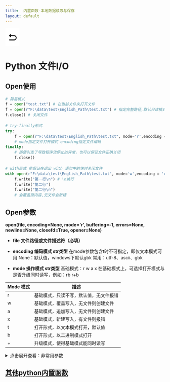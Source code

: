 ```yaml
---
title:  内置函数-本地数据读取与保存
layout: default
---
```

[![返回](/assets/images/back.png)](../../../../2022/07/05/Python_Index.html)

# Python 文件I/O

## Open使用

```python
# 简易模式
f = open("test.txt") # 在当前文件夹打开文件
f = open(r"F:\data\test\English_Path\test.txt") # 指定完整路径,默认只读模式
f.close() # 关闭文件

# try-finally形式
try:
    f = open(r"F:\data\test\English_Path\test.txt", mode='r',encoding = 'utf-8')
    # mode指定文件打开模式 encoding指定文件编码
finally:
    # 即使引发了导致程序流停止的异常，也可以保证文件正确关闭
    f.close()

# with形式 能保证在退出 with 语句中的块时关闭文件
with open(r"F:\data\test\English_Path\test.txt", mode='w',encoding = 'utf-8') as f:
    f.write("第一行\n") # \n换行
    f.write("第二行")
    f.write("第二行\n")
    # 会覆盖原内容,无文件会新建
```

## Open参数

**open(file, encoding=None, mode='r', buffering=-1, errors=None, newline=None, closefd=True, opener=None)**

- **file 文件路径或文件描述符（必填）** 

- **encoding 编码模式 str类型**
  在mode参数包含t时不可指定，即仅文本模式可用
  None：默认值，windows下默认gbk
  常用：utf-8、ascii、gbk

- **mode 操作模式 str类型**
  基础模式：r w a x
  在基础模式上，可选择打开模式与是否升级同时读写，例如：rb r+b

|Mode 模式|描述|
|--|--|
|r |基础模式，只读不写，默认值，无文件报错|
|w |基础模式，覆盖写入，无文件则创建文件|
|a |基础模式，追加写入，无文件则创建文件|
|x |基础模式，新建写入，有文件则报错|
| t|打开形式，以文本模式打开，默认值|
| b|打开形式，以二进制模式打开|
| +|升级模式，使得基础模式能同时读写|

<details>
<summary>点击展开查看：非常用参数</summary>
<p>

<h3>buffering 缓冲设置 [-1,0,1]</h3>
  -1：默认值，使用系统默认缓冲机制<br>
  0:不使用缓冲，直接读写磁盘<br>
  1:单行缓冲<br>

<h3>errors 编解码报错的处理模式 str类型</h3>
  在mode参数包含t时不可指定，即仅文本模式可用<br>
  常用模式：<br>
  strict：编解码错误则报错<br>
  ignore：编解码出现错误会忽略，不报错<br>
  replace：编解码出现错误不会报错，会用“?”替代要写入或读取的无法解析的数据<br>

<h3>newline 换行符设置，str类型</h3>
  None（默认）、"\r"、"\n"、"\r\n"<br>

<h3>closefd 控制file参数的传入值类型 bool类型</h3>
  True：默认，file参数可以是表示文件路径的字符串，也可以是文件描述符<br>
  False：file参数只能是文件描述符，传入字符串会报错。<br>

<h3>opener</h3>
  传递一个可调用的 opener 来使用自定义 opener<br>
  <code>
  import os
  dir_fd = os.open('somedir', os.O_RDONLY)
  def opener(path, flags):
      return os.open(path, flags, dir_fd=dir_fd)

  with open('spamspam.txt', 'w', opener=opener) as f:
      print('This will be written to somedir/spamspam.txt', file=f)

  os.close(dir_fd)  # 不要泄漏文件描述符
  </code>
  参考链接：<br>
  https://stackoverflow.com/questions/37241711/what-is-the-use-of-opener-argument-in-built-in-open-function
</p>
</details>

## [其他python内置函数](../../../../2022/08/03/Python-Built-in-functions_Note.html)